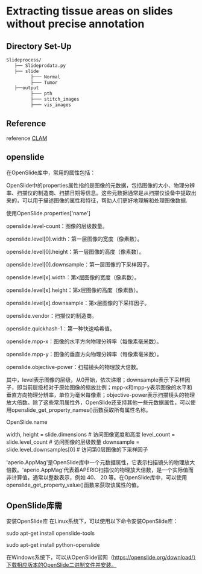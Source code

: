 # Extracting tissue areas on slides without precise annotation
##  

## Directory Set-Up

```bash
Slideprocess/
   ├── Slideprodata.py
   ├── slide
         ├─── Normal
         ├─── Tumor
   ├──output
         ├─── pth
         ├─── stitch_images
         ├─── vis_images
```

## Reference
reference [CLAM](https://github.com/mahmoodlab/CLAM)



## openslide
在OpenSlide库中，常用的属性包括：

OpenSlide中的properties属性指的是图像的元数据，包括图像的大小、物理分辨率、扫描仪的制造商、扫描日期等信息。这些元数据通常是从扫描仪设备中提取出来的，可以用于描述图像的属性和特征，帮助人们更好地理解和处理图像数据.

使用OpenSlide.properties['name']

openslide.level-count：图像的层级数量。

openslide.level[0].width：第一层图像的宽度（像素数）。

openslide.level[0].height：第一层图像的高度（像素数）。

openslide.level[0].downsample：第一层图像的下采样因子。

openslide.level[x].width：第x层图像的宽度（像素数）。

openslide.level[x].height：第x层图像的高度（像素数）。

openslide.level[x].downsample：第x层图像的下采样因子。

openslide.vendor：扫描仪的制造商。

openslide.quickhash-1：第一种快速哈希值。

openslide.mpp-x：图像的水平方向物理分辨率（每像素毫米数）。

openslide.mpp-y：图像的垂直方向物理分辨率（每像素毫米数）。

openslide.objective-power：扫描镜头的物理放大倍数。

其中，level表示图像的层级，从0开始，依次递增；downsample表示下采样因子，即当前层级相对于原始图像的缩放比例；mpp-x和mpp-y表示图像的水平和垂直方向物理分辨率，单位为毫米每像素；objective-power表示扫描镜头的物理放大倍数。除了这些常用属性外，OpenSlide还支持其他一些元数据属性，可以使用openslide_get_property_names()函数获取所有属性名称。

OpenSlide.name

width, height = slide.dimensions # 访问图像宽度和高度
level_count = slide.level_count # 访问图像的层级数量
downsample = slide.level_downsamples[0] # 访问第0层图像的下采样因子

'aperio.AppMag'是OpenSlide库中一个元数据属性，它表示扫描镜头的物理放大倍数。'aperio.AppMag'代表着APERIO扫描仪的物理放大倍数，是一个实际值而非计算值，通常以整数表示，例如 40、 20 等。在OpenSlide库中，可以使用openslide_get_property_value()函数来获取该属性的值。

## OpenSlide库需

安装OpenSlide库
在Linux系统下，可以使用以下命令安装OpenSlide库：


sudo apt-get install openslide-tools

sudo apt-get install python-openslide

在Windows系统下，可以从OpenSlide官网（https://openslide.org/download/）下载相应版本的OpenSlide二进制文件并安装。
